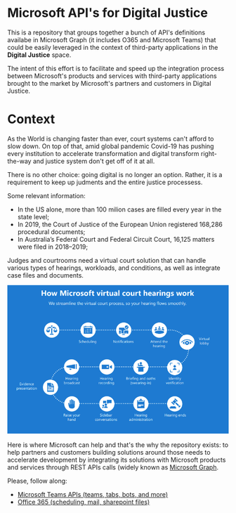 # Microsoft API's for Digital Justice

This is a repository that groups together a bunch of API's definitions availabe in Microsoft Graph (it includes O365 and Microsoft Teams) that could be easily leveraged in the context of third-party applications in the **Digital Justice** space.

The intent of this effort is to facilitate and speed up the integration process between Microsoft's products and services with third-party applications brought to the market by Microsoft's partners and customers in Digital Justice.

# Context

As the World is changing faster than ever, court systems can't afford to slow down. On top of that, amid global pandemic Covid-19 has pushing every institution to accelerate transformation and digital transform right-the-way and justice system don't get off of it at all.

There is no other choice: going digital is no longer an option. Rather, it is a requirement to keep up judments and the entire justice processess.

Some relevant information:

* In the US alone, more than 100 milion cases are filled every year in the state level;
* In 2019, the Court of Justice of the European Union registered 168,286 procedural documents;
* In Australia’s Federal Court and Federal Circuit Court, 16,125 matters were filed in 2018–2019;

Judges and courtrooms need a virtual court solution that can handle various types of hearings, workloads, and conditions, as well as integrate case files and documents.

![Virtual courts macro processess](/img/virtual-courts-macro-processess.PNG "Virtual courts macro processess")

Here is where Microsoft can help and that's the why the repository exists: to help partners and customers building solutions around those needs to accelerate development by integrating its solutions with Microsoft products and services through REST APIs calls (widely known as [Microsoft Graph](https://docs.microsoft.com/en-us/graph/overview).

Please, follow along:

* [Microsoft Teams APIs (teams, tabs, bots, and more)](/microsoft-teams/microsoft-teams.md)
* [Office 365 (scheduling, mail, sharepoint files)](/office-365/office-365.md)